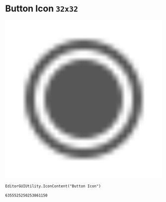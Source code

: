# Button Icon `32x32`
<img src="/img/Button%20Icon.png" width=512 height=512>

``` CSharp
EditorGUIUtility.IconContent("Button Icon")
```
```
6355525250253861150
```
